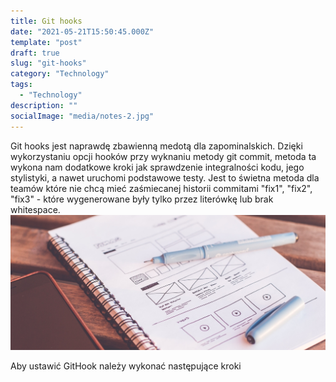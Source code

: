 ```yaml
---
title: Git hooks
date: "2021-05-21T15:50:45.000Z"
template: "post"
draft: true
slug: "git-hooks"
category: "Technology"
tags:
  - "Technology"
description: ""
socialImage: "media/notes-2.jpg"
---
```

Git hooks jest naprawdę zbawienną medotą dla zapominalskich. Dzięki wykorzystaniu opcji hooków przy wyknaniu metody git commit, metoda ta wykona nam dodatkowe kroki jak sprawdzenie integralności kodu, jego stylistyki, a nawet uruchomi podstawowe testy. Jest to świetna metoda dla teamów które nie chcą mieć zaśmiecanej historii commitami "fix1", "fix2", "fix3" - które wygenerowane były tylko przez literówkę lub brak whitespace.  
![Want privacy? Use multiple nicknames](/media/notes-2.jpg)

Aby ustawić GitHook należy wykonać następujące kroki